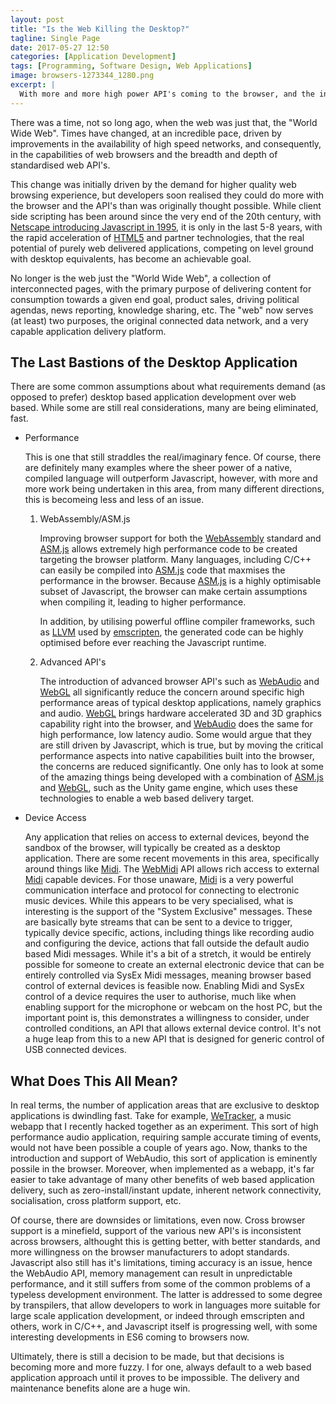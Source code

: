 ```yaml
---
layout: post
title: "Is the Web Killing the Desktop?"
tagline: Single Page
date: 2017-05-27 12:50
categories: [Application Development]
tags: [Programming, Software Design, Web Applications]
image: browsers-1273344_1280.png
excerpt: |
  With more and more high power API's coming to the browser, and the increasing demand for rapidly accessible, specialised applications, are we seeing the death of native desktop based application installs?
---
```


There was a time, not so long ago, when the web was just that, the "World Wide Web". Times have changed, at an incredible pace, driven by improvements in the availability of high speed networks, and consequently, in the capabilities of web browsers and the breadth and depth of standardised web API's. 

This change was initially driven by the demand for higher quality web browsing experience, but developers soon realised they could do more with the browser and the API's than was originally thought possible. While client side scripting has been around since the very end of the 20th century, with [Netscape introducing Javascript in 1995](https://www.w3.org/community/webed/wiki/A_Short_History_of_JavaScript), it is only in the last 5-8 years, with the rapid acceleration of [HTML5](https://www.w3.org/TR/html5/) and partner technologies, that the real potential of purely web delivered applications, competing on level ground with desktop equivalents, has become an achievable goal. 

No longer is the web just the "World Wide Web", a collection of interconnected pages, with the primary purpose of delivering content for consumption towards a given end goal, product sales, driving political agendas, news reporting, knowledge sharing, etc. The "web" now serves (at least) two purposes, the original connected data network, and a very capable application delivery platform.

The Last Bastions of the Desktop Application
--------------------------------------------

There are some common assumptions about what requirements demand (as opposed to prefer) desktop based application development over web based. While some are still real considerations, many are being eliminated, fast.

* Performance

  This is one that still straddles the real/imaginary fence. Of course, there are definitely many examples where the sheer power of a native, compiled language will outperform Javascript, however, with more and more work being undertaken in this area, from many different directions, this is becomeing less and less of an issue.

  1. WebAssembly/ASM.js

     Improving browser support for both the [WebAssembly](http://webassembly.org/) standard and [ASM.js](http://asmjs.org/) allows extremely high performance code to be created targeting the browser platform. Many languages, including C/C++ can easily be compiled into [ASM.js](http://asmjs.org/) code that maxmises the performance in the browser. Because [ASM.js](http://asmjs.org/) is a highly optimisable subset of Javascript, the browser can make certain assumptions when compiling it, leading to higher performance. 

     In addition, by utilising powerful offline compiler frameworks, such as [LLVM](http://llvm.org/) used by [emscripten](http://kripken.github.io/emscripten-site/), the generated code can be highly optimised before ever reaching the Javascript runtime.

  2. Advanced API's

     The introduction of advanced browser API's such as [WebAudio](https://www.w3.org/TR/webaudio/) and [WebGL](https://www.khronos.org/webgl/) all significantly reduce the concern around specific high performance areas of typical desktop applications, namely graphics and audio. [WebGL](https://www.khronos.org/webgl/) brings hardware accelerated 3D and 3D graphics capability right into the browser, and [WebAudio](https://www.w3.org/TR/webaudio/) does the same for high performance, low latency audio. Some would argue that they are still driven by Javascript, which is true, but by moving the critical performance aspects into native capabilities built into the browser, the concerns are reduced significantly. One only has to look at some of the amazing things being developed with a combination of [ASM.js](http://asmjs.org/) and [WebGL](https://www.khronos.org/webgl/), such as the Unity game engine, which uses these technologies to enable a web based delivery target.

* Device Access

  Any application that relies on access to external devices, beyond the sandbox of the browser, will typically be created as a desktop application. There are some recent movements in this area, specifically around things like [Midi](https://www.midi.org/). The [WebMidi](https://www.w3.org/TR/webmidi/) API allows rich access to external [Midi](https://www.midi.org/) capable devices. For those unaware, [Midi](https://www.midi.org/) is a very powerful communication interface and protocol for connecting to electronic music devices. While this appears to be very specialised, what is interesting is the support of the "System Exclusive" messages. These are basically byte streams that can be sent to a device to trigger, typically device specific, actions, including things like recording audio and configuring the device, actions that fall outside the default audio based Midi messages. While it's a bit of a stretch, it would be entirely possible for someone to create an external electronic device that can be entirely controlled via SysEx Midi messages, meaning browser based control of external devices is feasible now. Enabling Midi and SysEx control of a device requires the user to authorise, much like when enabling support for the microphone or webcam on the host PC, but the important point is, this demonstrates a willingness to consider, under controlled conditions, an API that allows external device control. It's not a huge leap from this to a new API that is designed for generic control of USB connected devices.

What Does This All Mean?
------------------------

In real terms, the number of application areas that are exclusive to desktop applications is dwindling fast. Take for example, [WeTracker](https://app.wetracker.xyz), a music webapp that I recently hacked together as an experiment. This sort of high performance audio application, requiring sample accurate timing of events, would not have been possible a couple of years ago. Now, thanks to the introduction and support of WebAudio, this sort of application is eminently possile in the browser. Moreover, when implemented as a webapp, it's far easier to take advantage of many other benefits of web based application delivery, such as zero-install/instant update, inherent network connectivity, socialisation, cross platform support, etc.

Of course, there are downsides or limitations, even now. Cross browser support is a minefield, support of the various new API's is inconsistent across browsers, althought this is getting better, with better standards, and more willingness on the browser manufacturers to adopt standards. Javascript also still has it's limitations, timing accuracy is an issue, hence the WebAudio API, memory management can result in unpredictable performance, and it still suffers from some of the common problems of a typeless development environment. The latter is addressed to some degree by transpilers, that allow developers to work in languages more suitable for large scale application development, or indeed through emscripten and others, work in C/C++, and Javascript itself is progressing well, with some interesting developments in ES6 coming to browsers now.

Ultimately, there is still a decision to be made, but that decisions is becoming more and more fuzzy. I for one, always default to a web based application approach until it proves to be impossible. The delivery and maintenance benefits alone are a huge win.
